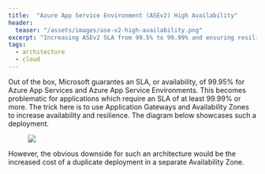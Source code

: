 ```yaml
---
title:  "Azure App Service Environment (ASEv2) High Availability"
header:
  teaser: "/assets/images/ase-v2-high-availability.png"
excerpt: "Increasing ASEv2 SLA from 99.5% to 99.99% and ensuring resilience and minimal downtime."
tags:
  - architecture
  - cloud
---
```


Out of the box, Microsoft guarantes an SLA, or availability, of 99.95% for Azure App Services and Azure App Service Environments.  This becomes problematic for applications which require an SLA of at least 99.99% or more.  The trick here is to use Application Gateways and Availability Zones to increase availability and resilience.  The diagram below showcases such a deployment.  

<figure class="align-center">
	<a href="{{ site.url }}{{ site.baseurl }}/assets/images/heraclitus.png"><img src="{{ site.url }}{{ site.baseurl }}/assets/images/heraclitus.png"></a>
</figure>

However, the obvious downside for such an architecture would be the increased cost of a duplicate deployment in a separate Availability Zone.

